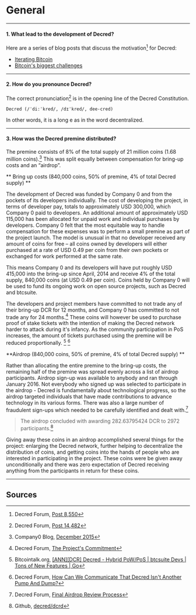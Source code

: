 # **<i class="fa fa-question-circle"></i> General**

---

#### **1. What lead to the development of Decred?**

Here are a series of blog posts that discuss the motivation[^8550] for Decred:

* [Iterating Bitcoin](https://blog.companyzero.com/2015/12/iterating-bitcoin/)
* [Bitcoin's biggest challenges](https://blog.companyzero.com/2015/11/bitcoins-biggest-challenges/)

---

#### **2. How do you pronounce Decred?**

The correct pronunciation[^14482] is in the opening line of the Decred Constitution.

```no-highlight
Decred (/ˈdi:ˈkred/, /dɪˈkred/, dee-cred)
```

In other words, it is a long e as in the word decentralized.

---

#### **3. How was the Decred premine distributed?**

The premine consists of 8% of the total supply of 21 million coins (1.68 million coins).[^1] This was split equally between compensation for bring-up costs and an “airdrop”.

** Bring up costs (840,000 coins, 50% of premine, 4% of total Decred supply) **

The development of Decred was funded by Company 0 and from the pockets of its developers individually. The cost of developing the project, in terms of developer pay, totals to approximately USD 300,000, which Company 0 paid to developers. An additional amount of approximately USD 115,000 has been allocated for unpaid work and individual purchases by developers. Company 0 felt that the most equitable way to handle compensation for these expenses was to perform a small premine as part of the project launch. The model is unusual in that no developer received any amount of coins for free – all coins owned by developers will either purchased at a rate of USD 0.49 per coin from their own pockets or exchanged for work performed at the same rate.

This means Company 0 and its developers will have put roughly USD 415,000 into the bring-up since April, 2014 and receive 4% of the total supply, 840,000 coins (at USD 0.49 per coin). Coins held by Company 0 will be used to fund its ongoing work on open source projects, such as Decred and btcsuite.

The developers and project members have committed to not trade any of their bring-up DCR for 12 months, and Company 0 has committed to not trade any for 24 months.[^4] These coins will however be used to purchase proof of stake tickets with the intention of making the Decred network harder to attack during it's infancy. As the community participation in PoS increases, the amount of tickets purchased using the premine will be reduced proportionally. [^5] [^6]


 **Airdrop (840,000 coins, 50% of premine, 4% of total Decred supply) **

Rather than allocating the entire premine to the bring-up costs, the remaining half of the premine was spread evenly across a list of airdrop participants. Airdrop sign-up was available to anybody and ran through January 2016. Not everybody who signed up was selected to participate in the airdrop - Decred is fundamentally about technological progress, so the airdrop targeted individuals that have made contributions to advance technology in its various forms. There was also a large number of fraudulent sign-ups which needed to be carefully identified and dealt with.[^3] 

> The airdrop concluded with awarding 282.63795424 DCR to 2972 participants.[^2]

Giving away these coins in an airdrop accomplished several things for the project: enlarging the Decred network, further helping to decentralize the distribution of coins, and getting coins into the hands of people who are interested in participating in the project. These coins were be given away unconditionally and there was zero expectation of Decred receiving anything from the participants in return for these coins.



---

## **<i class="fa fa-book"></i> Sources**

[^8550]: Decred Forum, [Post 8,550](https://forum.decred.org/threads/567/#post-8550)
[^14482]: Decred Forum, [Post 14,482](https://forum.decred.org/threads/1318/#post-14482)
[^1]: Company0 Blog, [December 2015](https://blog.companyzero.com/2015/12/decred-rethink-digital-currency/)
[^3]: Decred Forum, [Final Airdrop Review Process](https://forum.decred.org/threads/final-airdrop-review-process.534/)
[^2]: Github, [decred/dcrd](https://github.com/decred/dcrd/blob/216aa759fa64e5a13ca8a4608e6c80a0f87eff85/chaincfg/premine.go)
[^4]: Decred Forum, [The Project's Commitment](https://forum.decred.org/threads/the-projects-commitment.730/)
[^5]: Bitcointalk.org, [[ANN][DCR] Decred - Hybrid PoW/PoS | btcsuite Devs | Tons of New Features | Go](https://bitcointalk.org/index.php?topic=1290358.msg13412287#msg13412287)
[^6]: Decred Forum, [How Can We Communicate That Decred Isn't Another Pump And Dump?](https://forum.decred.org/threads/how-can-we-communicate-that-decred-isnt-another-pump-and-dump.96/page-2#post-2220)
